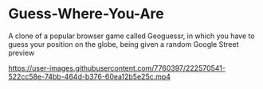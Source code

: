 # Guess-Where-You-Are

A clone of a popular browser game called Geoguessr, in which you have to guess your position on the globe, being given a random Google Street preview



https://user-images.githubusercontent.com/7760397/222570541-522cc58e-74bb-464d-b376-60ea12b5e25c.mp4

